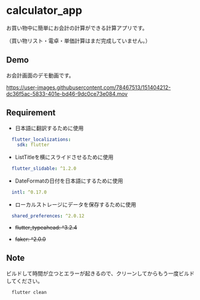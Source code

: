 # calculator_app

お買い物中に簡単にお会計の計算ができる計算アプリです。

（買い物リスト・電卓・単価計算はまだ完成していません。）

## Demo
お会計画面のデモ動画です。

https://user-images.githubusercontent.com/78467513/151404212-dc36f5ac-5833-401e-bd46-9dc0ce73e084.mov



## Requirement
* 日本語に翻訳するために使用

```pubspec.yaml
  flutter_localizations:
    sdk: flutter
```

* ListTitleを横にスライドさせるために使用

```pubspec.yaml
  flutter_slidable: ^1.2.0
```

* DateFormatの日付を日本語にするために使用

```pubspec.yaml
  intl: ^0.17.0
```

* ローカルストレージにデータを保存するために使用

```pubspec.yaml
  shared_preferences: ^2.0.12
```


* ~~flutter_typeahead: ^3.2.4~~

* ~~faker: ^2.0.0~~

## Note
ビルドして時間が立つとエラーが起きるので、クリーンしてからもう一度ビルドしてください。

```bash
  flutter clean
```


